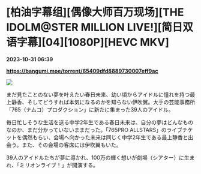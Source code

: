 # [柏油字幕组][偶像大师百万现场][THE IDOLM@STER MILLION LIVE!][简日双语字幕][04][1080P][HEVC MKV]

**2023-10-31 06:39**

**https://bangumi.moe/torrent/65409dfd8889730007eff9ac**

![](https://anime7.download/wp-content/uploads/2023/10/The-iDOLM@STER-Million-Live.jpg)  

まだ見たことのない夢を叶えたい春日未来、幼い頃からアイドルに憧れを持つ最上静香、そしてどうすれば本気になるのかを知らない伊吹翼。大手の芸能事務所「765（ナムコ）プロダクション」に新たに集まった39人のアイドル。  

毎日忙しそうな生活を送る中学2年生である春日未来は、自分の夢はどんなものなのか、まだ分かっていないままだった。「765PRO ALLSTARS」のライブチケットを偶然もらい、会場へ向かった未来は同じく中学2年生である最上静香と出会う。また、その会場の客席には伊吹翼もいた。

39人のアイドルたちが夢に導かれ、100万の輝く想いが劇場（シアター）に生まれ、「ミリオンライブ！」が開演する。